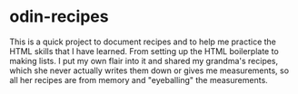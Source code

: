 # odin-recipes
This is a quick project to document recipes and to help me practice the HTML skills that I have learned. From setting up the HTML boilerplate to making lists. I put my own flair into it and shared my grandma's recipes, which she never actually writes them down or gives me measurements, so all her recipes are from memory and "eyeballing" the measurements. 